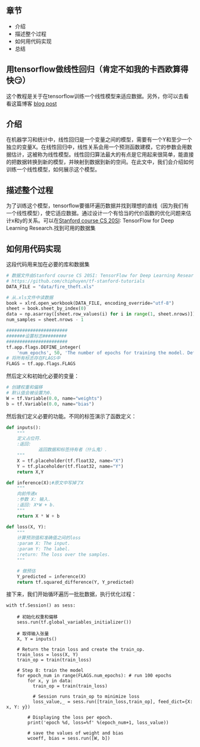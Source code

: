 ## 章节

- 介绍
- 描述整个过程
- 如何用代码实现
- 总结

## 用tensorflow做线性回归（肯定不如我的卡西欧算得快:smirk:）

这个教程是关于在tensorflow训练一个线性模型来适应数据。另外，你可以去看看这篇博客 [blog post](http://www.machinelearninguru.com/deep_learning/tensorflow/machine_learning_basics/linear_regresstion/linear_regression.html)

## 介绍

在机器学习和统计中，线性回归是一个变量之间的模型，需要有一个Y和至少一个独立的变量X。在线性回归中，线性关系会用一个预测函数建模，它的参数会用数据估计，这被称为线性模型。线性回归算法最大的有点是它用起来很简单，能直接的把数据转换到新的模型，并映射到数据到新的空间。在此文中，我们会介绍如何训练一个线性模型，如何展示这个模型。

## 描述整个过程

为了训练这个模型，tensorflow要循环遍历数据并找到理想的直线（因为我们有一个线性模型），使它适应数据。通过设计一个有恰当的代价函数的优化问题来估计x和y的关系。可以在[Stanford course CS 20SI](http://web.stanford.edu/class/cs20si/index.html): TensorFlow for Deep Learning Research.找到可用的数据集

## 如何用代码实现

这段代码用来加在必要的库和数据集

```python
# 数据文件由Stanford course CS 20SI: TensorFlow for Deep Learning Research.提供
# https://github.com/chiphuyen/tf-stanford-tutorials
DATA_FILE = "data/fire_theft.xls"

# 从.xls文件中读数据
book = xlrd.open_workbook(DATA_FILE, encoding_override="utf-8")
sheet = book.sheet_by_index(0)
data = np.asarray([sheet.row_values(i) for i in range(1, sheet.nrows)])
num_samples = sheet.nrows - 1

#######################
#######设置标志#########
#######################
tf.app.flags.DEFINE_integer(
    'num_epochs', 50, 'The number of epochs for training the model. Default=50')
# 将所有标志存在FLAGS中
FLAGS = tf.app.flags.FLAGS
```

然后定义和初始化必要的变量：

```python
# 创建权重和偏移
# 默认值会被设置为0.
W = tf.Variable(0.0, name="weights")
b = tf.Variable(0.0, name="bias")
```

然后我们定义必要的功能。不同的标签演示了函数定义：

```python
def inputs():
    """
    定义占位符.
    :返回:
            返回数据和标签持有者（什么鬼）.
    """
    X = tf.placeholder(tf.float32, name="X")
    Y = tf.placeholder(tf.float32, name="Y")
    return X,Y
```

```python
def inference(X):#原文中写掉了X
    """
    向前传递x
    :参数 X: 输入.
    :返回: X*W + b.
    """
    return X * W + b
```

```python
def loss(X, Y):
    """
    计算预测值和准确值之间的loss
    :param X: The input.
    :param Y: The label.
    :return: The loss over the samples.
    """

    # 做预估
    Y_predicted = inference(X)
    return tf.squared_difference(Y, Y_predicted)
```

接下来，我们开始循环遍历一批批数据，执行优化过程：

```
with tf.Session() as sess:

    # 初始化权重和偏移
    sess.run(tf.global_variables_initializer())

    # 取得输入张量
    X, Y = inputs()

    # Return the train loss and create the train_op.
    train_loss = loss(X, Y)
    train_op = train(train_loss)

    # Step 8: train the model
    for epoch_num in range(FLAGS.num_epochs): # run 100 epochs
        for x, y in data:
          train_op = train(train_loss)

          # Session runs train_op to minimize loss
          loss_value,_ = sess.run([train_loss,train_op], feed_dict={X: x, Y: y})

        # Displaying the loss per epoch.
        print('epoch %d, loss=%f' %(epoch_num+1, loss_value))

        # save the values of weight and bias
        wcoeff, bias = sess.run([W, b])
```

